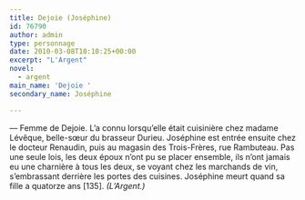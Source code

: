 ```yaml
---
title: Dejoie (Joséphine)
id: 76790
author: admin
type: personnage
date: 2010-03-08T10:10:25+00:00
excerpt: "L'Argent"
novel:
  - argent
main_name: 'Dejoie '
secondary_name: Joséphine

---
```

— Femme de Dejoie. L&rsquo;a connu lorsqu&rsquo;elle était cuisinière chez madame Lévêque, belle-sœur du brasseur Durieu. Joséphine est entrée ensuite chez le docteur Renaudin, puis au magasin des Trois-Frères, rue Rambuteau. Pas une seule lois, les deux époux n&rsquo;ont pu se placer ensemble, ils n&rsquo;ont jamais eu une charnière à tous les deux, se voyant chez les marchands de vin, s&rsquo;embrassant derrière les portes des cuisines. Joséphine meurt quand sa fille a quatorze ans [135]. _(L&rsquo;Argent.)_